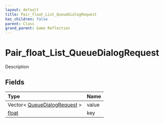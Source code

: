 ```yaml
---
layout: default
title: Pair_float_List_QueueDialogRequest
has_children: false
parent: Class
grand_parent: Game Reflection
---
```

# Pair_float_List_QueueDialogRequest
Description 

## Fields
| Type | Name |
|:-------------|:--------------|
| Vector< [QueueDialogRequest](/game-reflection/classes/queue_dialog_request.md) > | value |
| [float](/game-reflection/components/float.md) | key |

